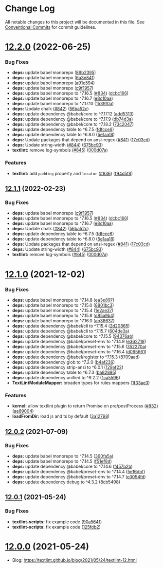 # Change Log

All notable changes to this project will be documented in this file.
See [Conventional Commits](https://conventionalcommits.org) for commit guidelines.

# [12.2.0](https://github.com/textlint/textlint/compare/v12.1.0...v12.2.0) (2022-06-25)


### Bug Fixes

* **deps:** update babel monorepo ([89b2395](https://github.com/textlint/textlint/commit/89b2395487649a711e93aa8790dea89e8b65dc39))
* **deps:** update babel monorepo ([6a3e841](https://github.com/textlint/textlint/commit/6a3e841f345f6334c23871a0e4d8a8cd68590fad))
* **deps:** update babel monorepo ([a91e594](https://github.com/textlint/textlint/commit/a91e5946f29a1ab5cf6478a7e1a575254c3dcfb1))
* **deps:** update babel monorepo ([c9f1957](https://github.com/textlint/textlint/commit/c9f195786a6a3f21b5d009425fb92e33126ab849))
* **deps:** update babel monorepo to ^7.16.5 ([#834](https://github.com/textlint/textlint/issues/834)) ([dcbc196](https://github.com/textlint/textlint/commit/dcbc1965d4039b4000b4d99b3d55e851ddd7b31c))
* **deps:** update babel monorepo to ^7.16.7 ([e8c10aa](https://github.com/textlint/textlint/commit/e8c10aa9458e35e82c6ff835e4f398dbf5fb617e))
* **deps:** update babel monorepo to ^7.17.10 ([1539f0a](https://github.com/textlint/textlint/commit/1539f0aa2651e50315dff5cf8ab9f18c5b798996))
* **deps:** Update chalk ([#842](https://github.com/textlint/textlint/issues/842)) ([56ba52c](https://github.com/textlint/textlint/commit/56ba52c007553f3e72adcf32cc191f6b7ca5d799))
* **deps:** update dependency @babel/core to ^7.17.12 ([add5313](https://github.com/textlint/textlint/commit/add531307d0810be4cfd266f8758aa0d45b4c845))
* **deps:** update dependency @babel/core to ^7.17.9 ([db74d3a](https://github.com/textlint/textlint/commit/db74d3a874cb393555d3f678f32387a635cfe63c))
* **deps:** update dependency @babel/core to ^7.18.2 ([73c2047](https://github.com/textlint/textlint/commit/73c20472745dffbe50c65b00fe4884c55399cbf6))
* **deps:** update dependency table to ^6.7.5 ([fdfcce6](https://github.com/textlint/textlint/commit/fdfcce68a37f1d1bee11de2757815fcc2bf749f4))
* **deps:** update dependency table to ^6.8.0 ([5e1aa18](https://github.com/textlint/textlint/commit/5e1aa18a1d4d7ed8f87c07965c949afa9ddaa194))
* **deps:** Update packages that depend on ansi-regex ([#841](https://github.com/textlint/textlint/issues/841)) ([17c03cd](https://github.com/textlint/textlint/commit/17c03cd1327cba41eba5db97332ffed4583b32a4))
* **deps:** Update string-width ([#844](https://github.com/textlint/textlint/issues/844)) ([675bc93](https://github.com/textlint/textlint/commit/675bc9345caaa78343f27addb004dc7bd04e4938))
* **textlint:** remove log-symbols  ([#845](https://github.com/textlint/textlint/issues/845)) ([000d07a](https://github.com/textlint/textlint/commit/000d07ac87449651bff8dd6f85fabd021d18a2e0))


### Features

* **textlint:** add `padding` property and `locator`  ([#836](https://github.com/textlint/textlint/issues/836)) ([f94d5f8](https://github.com/textlint/textlint/commit/f94d5f8a421357648ab7c2f3755b93a1bf3e793c))





## [12.1.1](https://github.com/textlint/textlint/compare/v12.1.0...v12.1.1) (2022-02-23)


### Bug Fixes

* **deps:** update babel monorepo ([c9f1957](https://github.com/textlint/textlint/commit/c9f195786a6a3f21b5d009425fb92e33126ab849))
* **deps:** update babel monorepo to ^7.16.5 ([#834](https://github.com/textlint/textlint/issues/834)) ([dcbc196](https://github.com/textlint/textlint/commit/dcbc1965d4039b4000b4d99b3d55e851ddd7b31c))
* **deps:** update babel monorepo to ^7.16.7 ([e8c10aa](https://github.com/textlint/textlint/commit/e8c10aa9458e35e82c6ff835e4f398dbf5fb617e))
* **deps:** Update chalk ([#842](https://github.com/textlint/textlint/issues/842)) ([56ba52c](https://github.com/textlint/textlint/commit/56ba52c007553f3e72adcf32cc191f6b7ca5d799))
* **deps:** update dependency table to ^6.7.5 ([fdfcce6](https://github.com/textlint/textlint/commit/fdfcce68a37f1d1bee11de2757815fcc2bf749f4))
* **deps:** update dependency table to ^6.8.0 ([5e1aa18](https://github.com/textlint/textlint/commit/5e1aa18a1d4d7ed8f87c07965c949afa9ddaa194))
* **deps:** Update packages that depend on ansi-regex ([#841](https://github.com/textlint/textlint/issues/841)) ([17c03cd](https://github.com/textlint/textlint/commit/17c03cd1327cba41eba5db97332ffed4583b32a4))
* **deps:** Update string-width ([#844](https://github.com/textlint/textlint/issues/844)) ([675bc93](https://github.com/textlint/textlint/commit/675bc9345caaa78343f27addb004dc7bd04e4938))
* **textlint:** remove log-symbols  ([#845](https://github.com/textlint/textlint/issues/845)) ([000d07a](https://github.com/textlint/textlint/commit/000d07ac87449651bff8dd6f85fabd021d18a2e0))





# [12.1.0](https://github.com/azu/textlint/compare/v12.0.2...v12.1.0) (2021-12-02)


### Bug Fixes

* **deps:** update babel monorepo to ^7.14.8 ([ea3e897](https://github.com/azu/textlint/commit/ea3e897906385be1bb718d1c07d60b9eb95d9612))
* **deps:** update babel monorepo to ^7.15.0 ([8801bc3](https://github.com/azu/textlint/commit/8801bc30091adc126a13e946776863b4c14e23db))
* **deps:** update babel monorepo to ^7.15.4 ([1e2ae37](https://github.com/azu/textlint/commit/1e2ae37b15fe4cd8362cc9b249ca44a85625a89d))
* **deps:** update babel monorepo to ^7.15.8 ([d85a9b4](https://github.com/azu/textlint/commit/d85a9b432d73793309e454ada30d0b42e32f5afc))
* **deps:** update babel monorepo to ^7.16.0 ([ab38637](https://github.com/azu/textlint/commit/ab38637fa6233d34db6c8fb7cfe02630c86bb345))
* **deps:** update dependency @babel/cli to ^7.15.4 ([2d20865](https://github.com/azu/textlint/commit/2d2086572ca4dafe04ffd776b0e693201733f95a))
* **deps:** update dependency @babel/cli to ^7.15.7 ([604de3a](https://github.com/azu/textlint/commit/604de3a5c6824d375d56be553f4547438e70a1e0))
* **deps:** update dependency @babel/core to ^7.15.5 ([94376ab](https://github.com/azu/textlint/commit/94376abf249553c94d0e39aaebbc449942ecdf43))
* **deps:** update dependency @babel/preset-env to ^7.14.9 ([e362719](https://github.com/azu/textlint/commit/e362719192d3a370bac80149da502418b8f63237))
* **deps:** update dependency @babel/preset-env to ^7.15.6 ([352270a](https://github.com/azu/textlint/commit/352270a0e7fb06b5dad8a9cfa74d02f261211550))
* **deps:** update dependency @babel/preset-env to ^7.16.4 ([d065661](https://github.com/azu/textlint/commit/d065661df69d72ecf21baaec7dcd20d1db6b5bb4))
* **deps:** update dependency @babel/register to ^7.15.3 ([8709aad](https://github.com/azu/textlint/commit/8709aad88391b1ce3438067c0076f6959e5e4164))
* **deps:** update dependency glob to ^7.2.0 ([b4af236](https://github.com/azu/textlint/commit/b4af2361ef942dedad6b32bcbed7d81131c855ad))
* **deps:** update dependency strip-ansi to ^6.0.1 ([129af22](https://github.com/azu/textlint/commit/129af222823b68271aa3eeffac935a308b1754d0))
* **deps:** update dependency table to ^6.7.3 ([ba82895](https://github.com/azu/textlint/commit/ba82895787dcfa6fc93e585b3d6b79b30229b07e))
* **deps:** update dependency unified to ^9.2.2 ([1ca5596](https://github.com/azu/textlint/commit/1ca55965992422f840fefd1fd7e1ead125647627))
* **TextLintModuleMapper:** broaden types for rules mappers ([1f33ae3](https://github.com/azu/textlint/commit/1f33ae3134442502ac6d8c3c171f580c9112ab28))


### Features

* **kernel:** allow textlint plugin to return Promise on pre/postProcess ([#832](https://github.com/azu/textlint/issues/832)) ([ae89004](https://github.com/azu/textlint/commit/ae8900485daf2564e738bd14c00e6edc62e2d32e))
* **loadFromDir:** load js and ts by default ([3a12798](https://github.com/azu/textlint/commit/3a127980b1fe164c346bbf7a1f88966b757f962a))





## [12.0.2](https://github.com/textlint/textlint/compare/v12.0.1...v12.0.2) (2021-07-09)


### Bug Fixes

* **deps:** update babel monorepo to ^7.14.5 ([360fa5a](https://github.com/textlint/textlint/commit/360fa5a4ece04703339af8136ab94ee2c0ef8edb))
* **deps:** update babel monorepo to ^7.14.5 ([f51ef8d](https://github.com/textlint/textlint/commit/f51ef8d8652e3c11afec4939fa7c6c8fff0328dd))
* **deps:** update dependency @babel/core to ^7.14.6 ([f457b2b](https://github.com/textlint/textlint/commit/f457b2bea002810bd97648853603596723e70f92))
* **deps:** update dependency @babel/preset-env to ^7.14.4 ([5e16dbf](https://github.com/textlint/textlint/commit/5e16dbf32f4c9398a9af3a592c18c040a5b8f53a))
* **deps:** update dependency @babel/preset-env to ^7.14.7 ([c0054fd](https://github.com/textlint/textlint/commit/c0054fd54808d2ee2b55a52457f34c7bbfa63cbb))
* **deps:** update dependency debug to ^4.3.2 ([8cb5498](https://github.com/textlint/textlint/commit/8cb54988199209b820149c32aa3a6d0367689c4d))





## [12.0.1](https://github.com/textlint/textlint/compare/v12.0.0...v12.0.1) (2021-05-24)


### Bug Fixes

* **textlint-scripts:** fix example code ([90a564f](https://github.com/textlint/textlint/commit/90a564f2872be887a8373647eed084b6c46b50c7))
* **textlint-scripts:** fix example code ([125fdb2](https://github.com/textlint/textlint/commit/125fdb20fa55995984c9c2c174b0002ed44fbea3))





# [12.0.0](https://github.com/textlint/textlint/compare/v12.0.0-beta.1...v12.0.0) (2021-05-24)

- Blog: https://textlint.github.io/blog/2021/05/24/textlint-12.html
